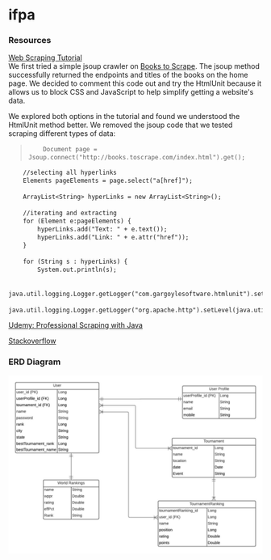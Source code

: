 # ifpa

### Resources
[Web Scraping Tutorial](https://zenscrape.com/java-web-scraping-comprehensive-tutorial/)  
We first tried a simple jsoup crawler on [Books to Scrape](http://books.toscrape.com/index.html). The jsoup method successfully returned the endpoints and titles of the books on the home page. We decided to comment this code out and try the HtmlUnit because it allows us to block CSS and JavaScript to help simplify getting a website's data.  

We explored both options in the tutorial and found we understood the HtmlUnit method better. We removed the jsoup code that we tested scraping different types of data:  
>         Document page = Jsoup.connect("http://books.toscrape.com/index.html").get();

        //selecting all hyperlinks
        Elements pageElements = page.select("a[href]");

        ArrayList<String> hyperLinks = new ArrayList<String>();

        //iterating and extracting
        for (Element e:pageElements) {
            hyperLinks.add("Text: " + e.text());
            hyperLinks.add("Link: " + e.attr("href"));
        }

        for (String s : hyperLinks) {
            System.out.println(s);

        java.util.logging.Logger.getLogger("com.gargoylesoftware.htmlunit").setLevel(java.util.logging.Level.OFF);
        java.util.logging.Logger.getLogger("org.apache.http").setLevel(java.util.logging.Level.OFF);

[Udemy: Professional Scraping with Java](https://www.udemy.com/course/learn-web-scraping-with-java-in-just-1-hour/)

[Stackoverflow](stackoverflow.com)

### ERD Diagram
![ERD Diagram](photos/pinball-app.jpeg)
